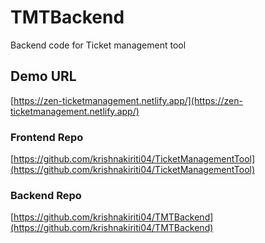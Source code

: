 # TMTBackend
Backend code for Ticket management tool

## Demo URL

[https://zen-ticketmanagement.netlify.app/](https://zen-ticketmanagement.netlify.app/)

### Frontend Repo

[https://github.com/krishnakiriti04/TicketManagementTool](https://github.com/krishnakiriti04/TicketManagementTool)
        
### Backend Repo

[https://github.com/krishnakiriti04/TMTBackend](https://github.com/krishnakiriti04/TMTBackend)
